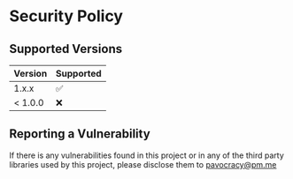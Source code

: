 # Security Policy

## Supported Versions

| Version | Supported          |
| ------- | ------------------ |
| 1.x.x   | :white_check_mark: |
| < 1.0.0 | :x:                |

## Reporting a Vulnerability

If there is any vulnerabilities found in this project or in any of the third party libraries used by this project, please disclose them to pavocracy@pm.me  
